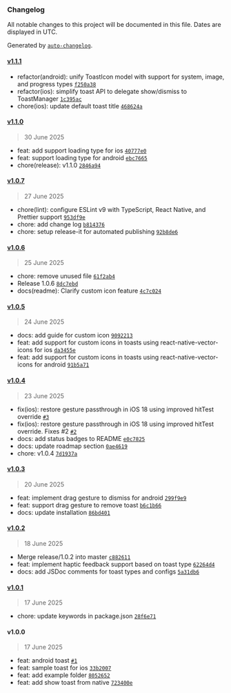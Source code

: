 ### Changelog

All notable changes to this project will be documented in this file. Dates are displayed in UTC.

Generated by [`auto-changelog`](https://github.com/CookPete/auto-changelog).

#### [v1.1.1](https://github.com/kiethuynh0904/react-native-nitro-toast/compare/v1.1.0...v1.1.1)

- refactor(android): unify ToastIcon model with support for system, image, and progress types [`f250a38`](https://github.com/kiethuynh0904/react-native-nitro-toast/commit/f250a387584127076a3344ee1e81666245cf90f4)
- refactor(ios): simplify toast API to delegate show/dismiss to ToastManager [`1c395ac`](https://github.com/kiethuynh0904/react-native-nitro-toast/commit/1c395ac60c72d42931efa0c35b0399bbfc8a65d8)
- chore(ios): update default toast title [`468624a`](https://github.com/kiethuynh0904/react-native-nitro-toast/commit/468624a39b245457b319f3affb272af09b85342e)

#### [v1.1.0](https://github.com/kiethuynh0904/react-native-nitro-toast/compare/v1.0.7...v1.1.0)

> 30 June 2025

- feat: add support loading type for ios [`40777e0`](https://github.com/kiethuynh0904/react-native-nitro-toast/commit/40777e0941adf603790363f3587578f35d821b2e)
- feat: support loading type for android [`ebc7665`](https://github.com/kiethuynh0904/react-native-nitro-toast/commit/ebc76653d558a5b5acd5f84d264ebc9334cb7452)
- chore(release): v1.1.0 [`2846a94`](https://github.com/kiethuynh0904/react-native-nitro-toast/commit/2846a9418cee0f7fbfac24ba0b67f60d93c753d8)

#### [v1.0.7](https://github.com/kiethuynh0904/react-native-nitro-toast/compare/v1.0.6...v1.0.7)

> 27 June 2025

- chore(lint): configure ESLint v9 with TypeScript, React Native, and Prettier support [`953df9e`](https://github.com/kiethuynh0904/react-native-nitro-toast/commit/953df9e5d3f3803fa633377f7651de3eeefa5cce)
- chore: add change log [`b814376`](https://github.com/kiethuynh0904/react-native-nitro-toast/commit/b81437611054322eb953355df38441fbdbc58622)
- chore: setup release-it for automated publishing [`92b8de6`](https://github.com/kiethuynh0904/react-native-nitro-toast/commit/92b8de6c84aef18d8d0c809bca1720c1cf00e481)

#### [v1.0.6](https://github.com/kiethuynh0904/react-native-nitro-toast/compare/v1.0.5...v1.0.6)

> 25 June 2025

- chore: remove unused file [`61f2ab4`](https://github.com/kiethuynh0904/react-native-nitro-toast/commit/61f2ab496686237caf269275b57280131f0c0e89)
- Release 1.0.6 [`8dc7ebd`](https://github.com/kiethuynh0904/react-native-nitro-toast/commit/8dc7ebd234cab40960569a250d30ad6c51da346b)
- docs(readme): Clarify custom icon feature [`4c7c024`](https://github.com/kiethuynh0904/react-native-nitro-toast/commit/4c7c0244242a274d3dbd81798d94046b5669955a)

#### [v1.0.5](https://github.com/kiethuynh0904/react-native-nitro-toast/compare/v1.0.4...v1.0.5)

> 24 June 2025

- docs: add guide for custom icon [`9092213`](https://github.com/kiethuynh0904/react-native-nitro-toast/commit/90922130c48e31b20564d9ce7dc2a012bfca579f)
- feat: add support for custom icons in toasts using react-native-vector-icons for ios [`da3455e`](https://github.com/kiethuynh0904/react-native-nitro-toast/commit/da3455e7ab85844bf97c83f3b34832ad488bd96d)
- feat: add support for custom icons in toasts using react-native-vector-icons for android [`91b5a71`](https://github.com/kiethuynh0904/react-native-nitro-toast/commit/91b5a71765c1dc0746c260f1089d73db086d4034)

#### [v1.0.4](https://github.com/kiethuynh0904/react-native-nitro-toast/compare/v1.0.3...v1.0.4)

> 23 June 2025

- fix(ios): restore gesture passthrough in iOS 18 using improved hitTest override [`#3`](https://github.com/kiethuynh0904/react-native-nitro-toast/pull/3)
- fix(ios): restore gesture passthrough in iOS 18 using improved hitTest override. Fixes #2 [`#2`](https://github.com/kiethuynh0904/react-native-nitro-toast/issues/2)
- docs: add status badges to README [`e0c7825`](https://github.com/kiethuynh0904/react-native-nitro-toast/commit/e0c7825425d83082420da45a4d5d7afd1132c673)
- docs: update roadmap section [`0ae4619`](https://github.com/kiethuynh0904/react-native-nitro-toast/commit/0ae4619b539b0a99305114e3f32d20e5a3df3288)
- chore: v1.0.4 [`7d1937a`](https://github.com/kiethuynh0904/react-native-nitro-toast/commit/7d1937a4a68776b5621ae4ca23ce32f7d792f665)

#### [v1.0.3](https://github.com/kiethuynh0904/react-native-nitro-toast/compare/v1.0.2...v1.0.3)

> 20 June 2025

- feat: implement drag gesture to dismiss for android [`299f9e9`](https://github.com/kiethuynh0904/react-native-nitro-toast/commit/299f9e92c7e6da6ba98443f5993b059e30498b8e)
- feat: support drag gesture to remove toast [`b6c1b66`](https://github.com/kiethuynh0904/react-native-nitro-toast/commit/b6c1b663687ca1510e4e6fcdc37995fafcd23bea)
- docs: update installation [`86bd401`](https://github.com/kiethuynh0904/react-native-nitro-toast/commit/86bd401fcca1d0ef7b341ca39797fd372bc3767b)

#### [v1.0.2](https://github.com/kiethuynh0904/react-native-nitro-toast/compare/v1.0.1...v1.0.2)

> 18 June 2025

- Merge release/1.0.2 into master [`c882611`](https://github.com/kiethuynh0904/react-native-nitro-toast/commit/c882611a79c810e58f6fae8a6aa5297f5bf51c5a)
- feat: implement haptic feedback support based on toast type [`62264d4`](https://github.com/kiethuynh0904/react-native-nitro-toast/commit/62264d4f659d660d2a6dd25b247b9b47bf3cbf38)
- docs: add JSDoc comments for toast types and configs [`5a31db6`](https://github.com/kiethuynh0904/react-native-nitro-toast/commit/5a31db6ff654d21f5c0f3c824a1bd9e7289a1721)

#### [v1.0.1](https://github.com/kiethuynh0904/react-native-nitro-toast/compare/v1.0.0...v1.0.1)

> 17 June 2025

- chore: update keywords in package.json [`28f6e71`](https://github.com/kiethuynh0904/react-native-nitro-toast/commit/28f6e71d2e2157c22952daaaa497c4b191d94430)

#### v1.0.0

> 17 June 2025

- feat: android toast [`#1`](https://github.com/kiethuynh0904/react-native-nitro-toast/pull/1)
- feat: sample toast for ios [`33b2007`](https://github.com/kiethuynh0904/react-native-nitro-toast/commit/33b20070196e592c9a6ba63ea28a810ccedd035b)
- feat: add example folder [`8052652`](https://github.com/kiethuynh0904/react-native-nitro-toast/commit/80526521a19451be05943cdfc28b3ce4137b0804)
- feat: add show toast from native [`723400e`](https://github.com/kiethuynh0904/react-native-nitro-toast/commit/723400e6b464735ca9a9fef7d365c30881f54ccd)
